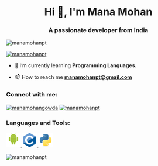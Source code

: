<h1 align="center">Hi 👋, I'm Mana Mohan</h1>
<h3 align="center">A passionate developer from India</h3>

<p align="left"> <img src="https://komarev.com/ghpvc/?username=manamohanpt&label=Profile%20views&color=0e75b6&style=flat" alt="manamohanpt" /> </p>

<p align="left"> <a href="https://github.com/ryo-ma/github-profile-trophy"><img src="https://github-profile-trophy.vercel.app/?username=manamohanpt" alt="manamohanpt" /></a> </p>

- 🌱 I’m currently learning **Programming Languages.**

- 📫 How to reach me **manamohanpt@gmail.com**

<h3 align="left">Connect with me:</h3>
<p align="left">
<a href="https://instagram.com/manamohangowda" target="blank"><img align="center" src="https://raw.githubusercontent.com/rahuldkjain/github-profile-readme-generator/master/src/images/icons/Social/instagram.svg" alt="manamohangowda" height="30" width="40" /></a>
<a href="https://www.hackerrank.com/manamohanpt" target="blank"><img align="center" src="https://raw.githubusercontent.com/rahuldkjain/github-profile-readme-generator/master/src/images/icons/Social/hackerrank.svg" alt="manamohanpt" height="30" width="40" /></a>
</p>

<h3 align="left">Languages and Tools:</h3>
<p align="left"> <a href="https://developer.android.com" target="_blank" rel="noreferrer"> <img src="https://raw.githubusercontent.com/devicons/devicon/master/icons/android/android-original-wordmark.svg" alt="android" width="40" height="40"/> </a> <a href="https://www.cprogramming.com/" target="_blank" rel="noreferrer"> <img src="https://raw.githubusercontent.com/devicons/devicon/master/icons/c/c-original.svg" alt="c" width="40" height="40"/> </a> <a href="https://www.python.org" target="_blank" rel="noreferrer"> <img src="https://raw.githubusercontent.com/devicons/devicon/master/icons/python/python-original.svg" alt="python" width="40" height="40"/> </a> </p>

<p><img align="center" src="https://github-readme-stats.vercel.app/api/top-langs?username=manamohanpt&show_icons=true&locale=en&layout=compact" alt="manamohanpt" /></p>
